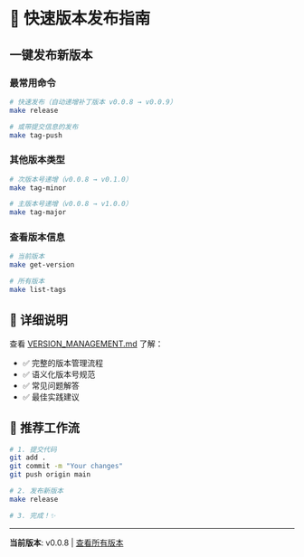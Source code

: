 # 🚀 快速版本发布指南

## 一键发布新版本

### 最常用命令

```bash
# 快速发布（自动递增补丁版本 v0.0.8 → v0.0.9）
make release

# 或带提交信息的发布
make tag-push
```

### 其他版本类型

```bash
# 次版本号递增（v0.0.8 → v0.1.0）
make tag-minor

# 主版本号递增（v0.0.8 → v1.0.0）
make tag-major
```

### 查看版本信息

```bash
# 当前版本
make get-version

# 所有版本
make list-tags
```

## 📖 详细说明

查看 [VERSION_MANAGEMENT.md](./VERSION_MANAGEMENT.md) 了解：
- ✅ 完整的版本管理流程
- ✅ 语义化版本号规范
- ✅ 常见问题解答
- ✅ 最佳实践建议

## 🎯 推荐工作流

```bash
# 1. 提交代码
git add .
git commit -m "Your changes"
git push origin main

# 2. 发布新版本
make release

# 3. 完成！✨
```

---

**当前版本**: v0.0.8 | [查看所有版本](https://github.com/difyz9/fail2ban_web/tags)
